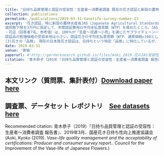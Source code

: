 ```yaml
---
title: "日持ち品質管理と認証の受容性：生産者～消費者調査 既存の花き認証と新設の農林水産省JAS「日持ち生産管理切り花」認証に対する需要　(Vase-life quality management and the demand for certifications: Producer and consumer survey. with a special focus on JAS（Japanese Agricultural Standards, by the Ministry of Agriculture) Cut flowers produced under controls for vase life in growers standards.)"
collection: publications
permalink: /publications/2019-03-31-Vaselife-survey-number-13
excerpt: '花き認証、特に新設の農林水産省JAS（Japanese Agricultural Standards)「日持ち生産管理切り花」認証に対する受容可能性を探るため、花き生産者、小売および消費者に対するアンケートを実施（2018年7月～11月）、認証に対する評価を分析した。・生産者調査（150名回答）は、セミナー出席者対象。花き認証のうちリレーフレッシュネスの認知率は高く、89.9%にのぼった。花のJASは 65%、花のGAPは 62%の認知。認証は、「業界のレベル向上」（62%）「差別化」（45%）などの点で評価されている。「政府認証」への支持は比較的低く、46%にとどまった。「総合認証」（品質、経営、環境）の支持も44%と低い。取得検討条件としては、「取引条件として求められること」67%や、「事実上の標準」「諸認証の関係整備」（各64%）など、認証スキーム全体のわかりやすさが求められている。
選択肢下限を3万円に設定して、年間認証費用の平均支払意思額（WTP）を尋ねたところ、JAS  43,942円＜GAP認証（国内）46,100円＜GAP国際認証 63,505円（無回答者3割を除く）の順となった。生産者のJAS取得への関心は高いとは言えない。認証は業界水準向上の点から評価はされている一方、コストや認証品への需要、複数認証の存在により、生産者にとっては不確実性が高く、導入には躊躇がある。認証間の関係をわかりやすくし、取引先や消費者へ認証品のメリットを伝えていくことが必要と考えられる。
・花店（回答者7名、参考値）は、100％が「生産～流通～小売」を通じたサプライチェーン一体型の認証を支持。また、政府認証についても、100％が肯定的。・消費者調査（520名）花き日持ち性管理認証の「リレーフレッシュネス」の認知度は、現在4.4%。一方、既存の JASマーク認知率は84.6%と高く、JASを関することで、花のJASについても、一定の認知率の押上効果が期待される。
認証品の割増価格の受容余地は小さい。認証花きの平均支払意思額（WTP、通常価格=100とした場合）、JAS、GAP、民間の日持ち管理認証のどの認証でも、受容可能な割増は10%に満たない。・課題　　(1)制度設計の課題　現在並存している3つの日持ち管理認証について、認証間の関係を整備し、専門家以外にもわかるように示していく必要　(2)認証のメリットに関して、業界で共通の理解を醸成していくべき　生産者も小売店も、花の認証のプラス面の効果を認めつつも、認証に伴うコストの価格転嫁や認証品への需要に対する懸念を抱いている。取引先へも認証品のメリットを伝えるとともに、認証品が認証品として流通し、ロゴや文字の表示とともに取引先や消費者に認知されるように、働きかけていくべきである。
(3)花きの「品質」　現存の日本発花き認証は、日持ちという特定「品質」に特化しているが、世界的には、日持ち品質は当然の前提、そのうえでさらに、環境や労働面での公正さ、経営の質などについて、課題解決を織り込んだ別次元の「品質」が問われている。'
date: 2019-03-31
venue: '寄稿'
paperurl: #'http://gerdaresearch.github.io/files/Aoki_2019_花のJAS受容性_生産者_消費者調査_20190329.pdf'
citation: '青木恭子（2019）『日持ち品質管理と認証の受容性：生産者～消費者調査 報告書』、2019年3月、国産花き日持ち性向上推進協議会(Aoki, Kyoko (2019).<i> Vase-life quality management and the acceptability of certifications: Producer and consumer survey report.</i>. Council for the Improvement of the Vase-life of Japanese Flowers.)'
---
```


## 本文リンク（質問票、集計表付）[Download paper here](http://gerdaresearch.github.io/files/Aoki_2019_花のJAS受容性_生産者_消費者調査_20190329.pdf)
## 調査票、データセット レポジトリ　[See datasets here](https://github.com/gerdaresearch/flower_certification_demand_survey-2018)

Recommended citation: 青木恭子（2019）『日持ち品質管理と認証の受容性：生産者～消費者調査 報告書』、2019年3月、国産花き日持ち性向上推進協議会(Aoki, Kyoko (2019).<i> Vase-life quality management and the acceptability of certifications: Producer and consumer survey report.</i>. Council for the Improvement of the Vase-life of Japanese Flowers.)
